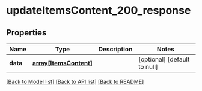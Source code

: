 # updateItemsContent_200_response

## Properties
Name | Type | Description | Notes
------------ | ------------- | ------------- | -------------
**data** | [**array[ItemsContent]**](ItemsContent.md) |  | [optional] [default to null]

[[Back to Model list]](../README.md#documentation-for-models) [[Back to API list]](../README.md#documentation-for-api-endpoints) [[Back to README]](../README.md)


